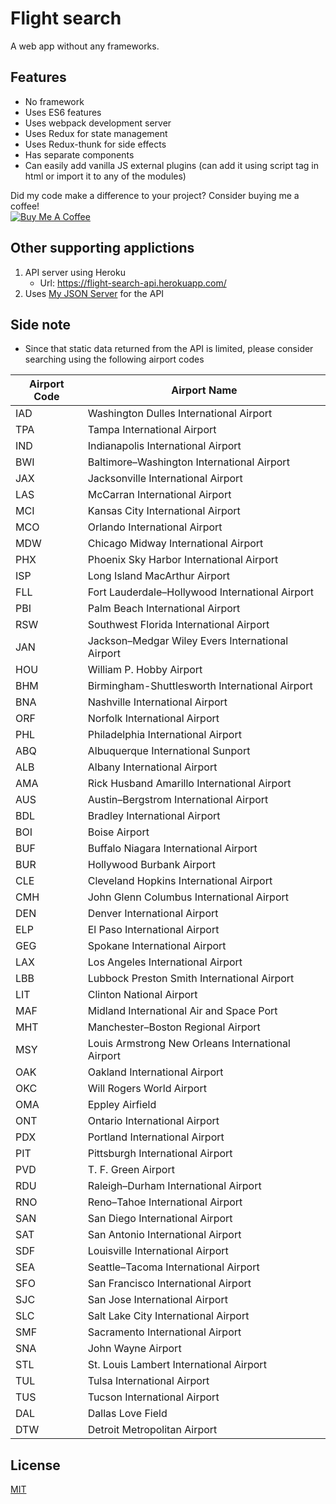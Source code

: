 # Flight search 
A web app without any frameworks.

## Features
- No framework 
- Uses ES6 features
- Uses webpack development server
- Uses Redux for state management
- Uses Redux-thunk for side effects
- Has separate components
- Can easily add vanilla JS external plugins (can add it using script tag in html or import it to any of the modules)

Did my code make a difference to your project? Consider buying me a coffee!<br/><a href="https://www.buymeacoffee.com/kTI9b0xj1" target="_blank"><img src="https://www.buymeacoffee.com/assets/img/custom_images/purple_img.png" alt="Buy Me A Coffee" style="height: auto !important;width: auto !important;" ></a>

## Other supporting applictions
1. API server using Heroku
    - Url: https://flight-search-api.herokuapp.com/
2. Uses [My JSON Server](https://my-json-server.typicode.com/) for the API

## Side note
- Since that static data returned from the API is limited, please consider searching using the following airport codes

Airport Code | Airport Name
------------ | -------------
IAD | Washington Dulles International Airport
TPA | Tampa International Airport
IND | Indianapolis International Airport
BWI | Baltimore–Washington International Airport
JAX | Jacksonville International Airport
LAS | McCarran International Airport
MCI | Kansas City International Airport
MCO | Orlando International Airport
MDW | Chicago Midway International Airport
PHX | Phoenix Sky Harbor International Airport
ISP | Long Island MacArthur Airport
FLL | Fort Lauderdale–Hollywood International Airport
PBI | Palm Beach International Airport
RSW | Southwest Florida International Airport
JAN | Jackson–Medgar Wiley Evers International Airport
HOU | William P. Hobby Airport
BHM | Birmingham-Shuttlesworth International Airport
BNA | Nashville International Airport
ORF | Norfolk International Airport
PHL | Philadelphia International Airport
ABQ | Albuquerque International Sunport
ALB | Albany International Airport
AMA | Rick Husband Amarillo International Airport
AUS | Austin–Bergstrom International Airport
BDL | Bradley International Airport
BOI | Boise Airport
BUF | Buffalo Niagara International Airport
BUR | Hollywood Burbank Airport
CLE | Cleveland Hopkins International Airport
CMH | John Glenn Columbus International Airport
DEN | Denver International Airport
ELP | El Paso International Airport
GEG | Spokane International Airport
LAX | Los Angeles International Airport
LBB | Lubbock Preston Smith International Airport
LIT | Clinton National Airport
MAF | Midland International Air and Space Port
MHT | Manchester–Boston Regional Airport
MSY | Louis Armstrong New Orleans International Airport
OAK | Oakland International Airport
OKC | Will Rogers World Airport
OMA | Eppley Airfield
ONT | Ontario International Airport
PDX | Portland International Airport
PIT | Pittsburgh International Airport
PVD | T. F. Green Airport
RDU | Raleigh–Durham International Airport
RNO | Reno–Tahoe International Airport
SAN | San Diego International Airport
SAT | San Antonio International Airport
SDF | Louisville International Airport
SEA | Seattle–Tacoma International Airport
SFO | San Francisco International Airport
SJC | San Jose International Airport
SLC | Salt Lake City International Airport
SMF | Sacramento International Airport
SNA | John Wayne Airport
STL | St. Louis Lambert International Airport
TUL | Tulsa International Airport
TUS | Tucson International Airport
DAL | Dallas Love Field
DTW | Detroit Metropolitan Airport

## License
[MIT](LICENSE)